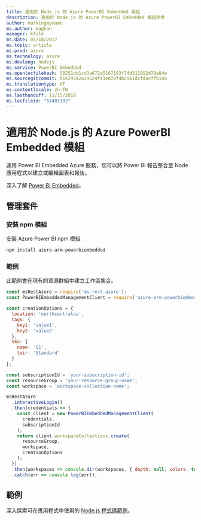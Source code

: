 ```yaml
---
title: 適用於 Node.js 的 Azure PowerBI Embedded 模組
description: 適用於 Node.js 的 Azure PowerBI Embedded 模組參考
author: markingmyname
ms.author: maghan
manager: kfile
ms.date: 07/18/2017
ms.topic: article
ms.prod: azure
ms.technology: azure
ms.devlang: nodejs
ms.service: PowerBI Embedded
ms.openlocfilehash: 58251dd1cd3a672a5167193f74d311952d70e84e
ms.sourcegitcommit: b1e29342a19524f43ed70f4bc961dcfdacffb14a
ms.translationtype: HT
ms.contentlocale: zh-TW
ms.lasthandoff: 11/15/2018
ms.locfileid: "51481392"
---
```

# <a name="azure-powerbi-embedded-modules-for-nodejs"></a>適用於 Node.js 的 Azure PowerBI Embedded 模組

運用 Power BI Embedded Azure 服務，您可以將 Power BI 報告整合至 Node 應用程式以建立或編輯圖表和報告。

深入了解 [Power BI Embedded](https://powerbi.microsoft.com/documentation/powerbi-developer-embedding/)。

## <a name="management-package"></a>管理套件

### <a name="install-the-npm-module"></a>安裝 npm 模組

安裝 Azure Power BI npm 模組

```bash
npm install azure-arm-powerbiembedded
```

### <a name="example"></a>範例

此範例會在現有的資源群組中建立工作區集合。

```javascript
const msRestAzure = require('ms-rest-azure');
const PowerBIEmbeddedManagementClient = require('azure-arm-powerbiembedded');

const creationOptions = {
  location: 'northcentralus',
  tags: {
    key1: 'value1',
    key2: 'value2'
  },
  sku: {
    name: 'S1',
    teir: 'Standard'
  }
};

const subscriptionId = 'your-subscription-id';
const resourceGroup = 'your-resource-group-name';
const workspace = 'workspace-collection-name';

msRestAzure
  .interactiveLogin()
  .then(credentials => {
    const client = new PowerBIEmbeddedManagementClient(
      credentials,
      subscriptionId
    );
    return client.workspaceCollections.create(
      resourceGroup,
      workspace,
      creationOptions
    );
  })
  .then(workspaces => console.dir(workspaces, { depth: null, colors: true }))
  .catch(err => console.log(err));
```

## <a name="samples"></a>範例

深入探索可在應用程式中使用的 [Node.js 程式碼範例](https://azure.microsoft.com/resources/samples/?platform=nodejs)。
